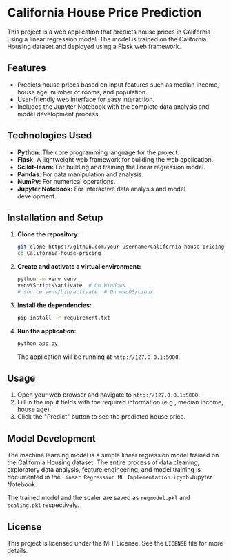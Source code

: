 # California House Price Prediction

This project is a web application that predicts house prices in California using a linear regression model. The model is trained on the California Housing dataset and deployed using a Flask web framework.

## Features

*   Predicts house prices based on input features such as median income, house age, number of rooms, and population.
*   User-friendly web interface for easy interaction.
*   Includes the Jupyter Notebook with the complete data analysis and model development process.

## Technologies Used

*   **Python:** The core programming language for the project.
*   **Flask:** A lightweight web framework for building the web application.
*   **Scikit-learn:** For building and training the linear regression model.
*   **Pandas:** For data manipulation and analysis.
*   **NumPy:** For numerical operations.
*   **Jupyter Notebook:** For interactive data analysis and model development.

## Installation and Setup

1.  **Clone the repository:**
    ```bash
    git clone https://github.com/your-username/California-house-pricing.git
    cd California-house-pricing
    ```

2.  **Create and activate a virtual environment:**
    ```bash
    python -m venv venv
    venv\Scripts\activate  # On Windows
    # source venv/bin/activate  # On macOS/Linux
    ```

3.  **Install the dependencies:**
    ```bash
    pip install -r requirement.txt
    ```

4.  **Run the application:**
    ```bash
    python app.py
    ```
    The application will be running at `http://127.0.0.1:5000`.

## Usage

1.  Open your web browser and navigate to `http://127.0.0.1:5000`.
2.  Fill in the input fields with the required information (e.g., median income, house age).
3.  Click the "Predict" button to see the predicted house price.

## Model Development

The machine learning model is a simple linear regression model trained on the California Housing dataset. The entire process of data cleaning, exploratory data analysis, feature engineering, and model training is documented in the `Linear Regression ML Implementation.ipynb` Jupyter Notebook.

The trained model and the scaler are saved as `regmodel.pkl` and `scaling.pkl` respectively.

## License

This project is licensed under the MIT License. See the `LICENSE` file for more details.
